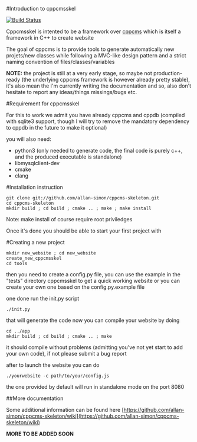 #Introduction to cppcmsskel

[![Build Status](https://travis-ci.org/Aiicy/AiicyCMS.svg?branch=master)](https://travis-ci.org/Aiicy/AiicyDS)

Cppcmsskel is intented to be a framework over [cppcms](http://cppcms.com/wikipp/en/page/main)
which is itself a framework in C++ to create website


The goal of cppcms is to provide tools to generate automatically new projets/new classes while
following a MVC-like design pattern and a strict naming convention of files/classes/variables

**NOTE:** the project is still at a very early stage, so maybe not production-ready 
(the underlying cppcms framework is however already pretty stable), it's also mean
the I'm currently writing the documentation and so, also don't hesitate to report any ideas/things missings/bugs etc.

#Requirement for cppcmsskel

For this to work we admit you have already cppcms and cppdb (compiled with sqlite3 support, though
I will try to remove the mandatory dependency to cppdb in the future to make it optional)

you will also need:

 * python3 (only needed to generate code, the final code is purely c++, and the produced executable is standalone)
 * libmysqlclient-dev
 * cmake
 * clang

#Installation instruction
    

    git clone git://github.com/allan-simon/cppcms-skeleton.git
    cd cppcms-skeleton
    mkdir build ; cd build ; cmake .. ; make ; make install

Note: make install of course require root priviledges 

Once it's done you should be able to start your first project with

#Creating a new project 

    mkdir new_website ; cd new_website
    create_new_cppcmsskel
    cd tools
    
then you need to create a config.py file, you can use the example in the "tests"
directory cppcmsskel to get a quick working website or you can create your own
one based on the config.py.example file 

one done run the init.py script

    ./init.py

that will generate the code
now you can compile your website by doing 

    cd ../app 
    mkdir build ; cd build ; cmake .. ; make 

it should compile without problems (admitting you've not yet start to add your own code),
if not please submit a bug report

after to launch the website you can do 

    ./yourwebsite -c path/to/your/config.js

the one provided by default will run in standalone mode on the port 8080

##More documentation 

Some additional information can be found here [https://github.com/allan-simon/cppcms-skeleton/wiki](https://github.com/allan-simon/cppcms-skeleton/wiki)

**MORE TO BE ADDED SOON**
